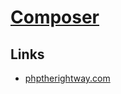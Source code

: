 # [Composer](https://getcomposer.org/)

## Links

- [phptherightway.com](https://phptherightway.com/)
